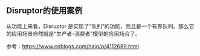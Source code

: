## Disruptor的使用案例

从功能上来看，Disruptor 是实现了“队列”的功能，而且是一个有界队列。那么它的应用场景自然就是“生产者-消费者”模型的应用场合了。

参考：https://www.cnblogs.com/haiq/p/4112689.html